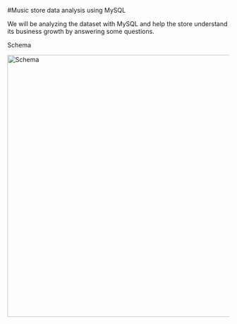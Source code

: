 #Music store data analysis using MySQL

We will be analyzing the dataset with MySQL and help the store understand its business growth by answering some questions.

Schema


<img width="594" alt="Schema" src="https://github.com/kumarsarvesh0224/PP_Music_store_data_analysis/assets/131572545/74b65299-e4a9-45dd-904f-fa835ea3e617">
